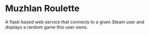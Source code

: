 Muzhlan Roulette
================

A flask-based web service that connects to a given Steam user and displays a random game this user owns.
